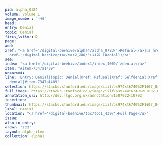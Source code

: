 ```yaml
---
pid: alpha_0224
volume: Volume 1
image_number: '449'
head: 
entry: Denial
topic: Denial
first_letter: D
page: 
add: 
xref: "<a href='/digital-beehive/alpha4/alpha_0783/'>Refusal</a>|<a href='/digital-beehive/alpha4/alpha_0848/'>Selfdenial</a>|<a
  href='/digital-beehive/toc/toc2_288/'>1475 [Denial]</a>"
see: 
index: "<a href='/digital-beehive/index1/index_1009/'>denial</a>"
item: "#item-7347a1409"
unparsed: 
line: 'Entry: Denial|Topic: Denial|Xref: Refusal|Xref: Selfdenial|Xref: 1475 [Denial]|Index:
  denial|#item-7347a1409'
selection: https://stacks.stanford.edu/image/iiif/ps974xt6740%2F1607_0448/376,848,3051,532/full/0/default.jpg
full_image: https://stacks.stanford.edu/image/iiif/ps974xt6740%2F1607_0448/full/full/0/default.jpg
annotation_uri: http://dev.llgc.org.uk/annotation/1507922410702
insertion: 
thumbnail: https://stacks.stanford.edu/image/iiif/ps974xt6740%2F1607_0448/376,848,600,180/250,/0/default.jpg
label: Denial
location: "<a href='/digital-beehive/toc/toc1_439/'>Full Page</a>"
issue: 
also_in_entry: 
order: '222'
layout: alpha_item
collection: alpha1
---
```

